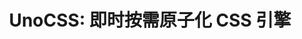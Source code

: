 ---
layout: home
title: "UnoCSS: 即时按需原子化 CSS 引擎"

hero:
  image:
    src: /logo.svg
    alt: UnoCSS
  name: "UnoCSS"
  text: 即时按需原子化 CSS 引擎
  tagline: 可定制 · 强大 · 快速 · 令人愉悦
  actions:
    - theme: brand
      text: 开始使用
      link: /guide/
    - theme: alt
      text: 交互式文档
      link: https://unocss.dev/interactive/
      target: _blank
    - theme: alt
      text: 示例沙盒
      link: https://unocss.dev/play/
      target: _blank
    - theme: alt
      text: 教程
      link: https://tutorial.unocss.dev/
      target: _blank

features:
  - icon: <span class="i-carbon:ibm-toolchain"></span>
    title: 完全可定制
    details: 没有核心工具类，所有功能都通过预设提供。
    link: /guide/
    linkText: 开始使用
  - icon: <span class="i-carbon-meter-alt"></span>
    title: 即时响应
    details: 无需解析，无需 AST，无需扫描。比 Windi CSS 或 Tailwind CSS JIT 快 5 倍。
  - icon: <span class="i-carbon-wind-gusts"></span>
    title: 轻量级
    details: 零依赖且适合浏览器：压缩+Brotli 后约 6KB
  - icon: <span class="i-carbon-ibm-cloud-transit-gateway"></span>
    title: 丰富集成
    details: 对 Vite、Webpack、PostCSS、CLI、VS Code、ESLint 等提供一级支持。
    link: /integrations/vite
    linkText: 了解更多
  - icon: <span class="i-carbon-asset"></span>
    title: 快捷方式
    details: 动态地为工具类设置别名或进行分组
    link: /config/shortcuts
    linkText: 配置与使用
  - icon: <span class="i-carbon:code"></span>
    title: 属性化模式
    details: 在属性中对工具类进行分组
    link: /presets/attributify
    linkText: "@unocss/preset-attributify"
  - icon: <span class="i-carbon-face-wink hover:i-carbon-face-satisfied"></span>
    title: 纯 CSS 图标
    details: 将任意图标作为一个单一类使用
    link: /presets/icons
    linkText: "@unocss/preset-icons"
  - icon: <span class="i-carbon:group-objects"></span>
    title: 变体组
    details: 用于具有共同前缀的工具类分组的简写形式
    link: /transformers/variant-group
    linkText: "@unocss/transformer-variant-group"
  - icon: <span class="i-carbon:at"></span>
    title: CSS 指令
    details: 在 CSS 中通过 @apply 指令复用工具类
    link: /transformers/directives
    linkText: "@unocss/transformer-directives"
  - icon: <span class="i-carbon:inspection"></span>
    title: 编译模式
    details: 在构建时将多个类合成为一个类
    link: /transformers/compile-class
    linkText: "@unocss/transformer-compile-class"
  - icon: <span class="i-carbon-tree-view-alt scale-x--100"></span>
    title: 检查器
    details: 进行交互式的检查和调试
    link: /tools/inspector
    linkText: "@unocss/inspector"
  - icon: <span class="i-carbon:executable-program"></span>
    title: CDN 运行时构建
    details: 通过一行 CDN 引入即可使用 UnoCSS
    link: /integrations/runtime
    linkText: "@unocss/runtime"
---